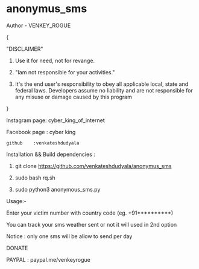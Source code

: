 # anonymus_sms
Author - VENKEY_ROGUE


{

"DISCLAIMER"


1. Use it for need, not for revange.

2. "Iam not responsible for your activities."

3. It's the end user's responsibility to obey all applicable local, state and federal laws. Developers assume no liability and are not responsible for any misuse or damage caused by this program

}

Instagram page: cyber_king_of_internet

Facebook page : cyber king

    github    :venkateshdudyala


Installation && Build dependencies :
 


1. git clone https://github.com/venkateshdudyala/anonymus_sms 


2. sudo bash rq.sh


3. sudo python3 anonymous_sms.py






Usage:-


Enter your victim number with country code (eg. +91**********)

You can track your sms weather sent or not it will used in 2nd option

Notice : only one sms will be allow to send per day


DONATE 

PAYPAL : paypal.me/venkeyrogue
